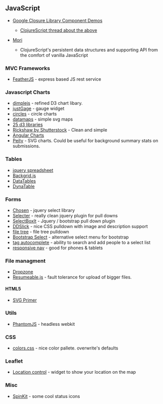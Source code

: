 ## JavaScript

* [Google Closure Library Component Demos](https://closure-library.googlecode.com/git-history/0148f7ecλ1be5b645fabe7338b9579ed2f951c8/closure/goog/demos/index.html)
  * [ClojureScript thread about the above](https://groups.google.com/forum/#!topic/clojurescript/BtulcNX7QoI)

* [Mori](https://github.com/swannodette/mori)
  * ClojureScript's persistent data structures and supporting API from the comfort of vanilla JavaScript

### MVC Frameworks
* [FeatherJS](http://feathersjs.com/) - express based JS rest service

### Javascript Charts
* [dimplejs](http://dimplejs.org/) - refined D3 chart libary.
* [justGage](http://justgage.com/) - gauge widget
* [circles](https://github.com/lugolabs/circles) - circle charts
* [datamaps](http://datamaps.github.io/) - simple svg maps
* [25 d3 libraries](https://gist.github.com/widged/6820559)
* [Rickshaw by Shutterstock](http://code.shutterstock.com/rickshaw) - Clean and simple
* [Angular Charts](http://chinmaymk.github.io/angular-charts/)
* [Peity](http://benpickles.github.io/peity/) - SVG charts. Could be useful for background summary stats on submissions.

### Tables
* [jquery spreadsheet](http://visop-dev.com/jQuery.sheet/jquery.sheet.html)
* [Backgrid.js](http://backgridjs.com/)
* [DataTables](http://datatables.net/)
* [DynaTable](http://www.dynatable.com/)

### Forms
* [Chosen](http://harvesthq.github.io/chosen/) - jquery select library
* [Selecter](http://formstone.it/components/Selecter/demo/index.html) - really clean jquery plugin for pull downs
* [SelectBoxIt](http://gregfranko.com/jquery.selectBoxIt.js/#Examples) - Jquery / bootstrap pull down plugin
* [DDSlick](http://designwithpc.com/Plugins/ddSlick#demo) - nice CSS pulldown with image and description support
* [file tree](http://labs.abeautifulsite.net/archived/jquery-fileTree/demo/) - file tree pulldown
* [Bootstrap Select](http://silviomoreto.github.io/bootstrap-select/) - alternative select menu for bootstrap
* [tag autocomplete](http://sandglaz.github.io/bootstrap-tagautocomplete/) - ability to search and add people to a select list
* [responsive nav](http://responsive-nav.com/demo/#) - good for phones & tablets

### File managment
* [Dropzone](http://www.dropzonejs.com/)
* [Resumeable.js](http://www.resumablejs.com/) - fault tolerance for upload of bigger files.

#### HTML5
* [SVG Primer](http://alignedleft.com/tutorials/d3/an-svg-primer)

### Utils
* [PhantomJS](http://phantomjs.org/) - headless webkit

### CSS
* [colors.css](http://clrs.cc/) - nice color pallete. overwrite's defaults

### Leaflet
* [Location control](http://domoritz.de/leaflet-locatecontrol/demo) - widget to show your location on the map

### Misc
* [SpinKit](http://tobiasahlin.com/spinkit/) - some cool status icons
